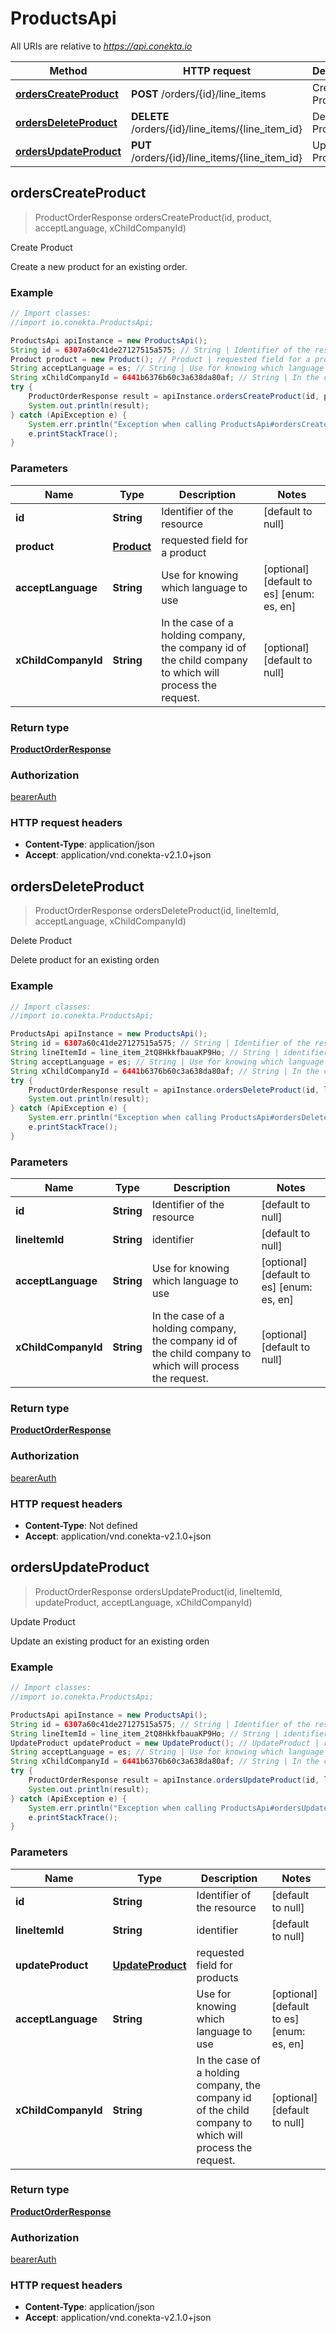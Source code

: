 # ProductsApi

All URIs are relative to *https://api.conekta.io*

Method | HTTP request | Description
------------- | ------------- | -------------
[**ordersCreateProduct**](ProductsApi.md#ordersCreateProduct) | **POST** /orders/{id}/line_items | Create Product
[**ordersDeleteProduct**](ProductsApi.md#ordersDeleteProduct) | **DELETE** /orders/{id}/line_items/{line_item_id} | Delete Product
[**ordersUpdateProduct**](ProductsApi.md#ordersUpdateProduct) | **PUT** /orders/{id}/line_items/{line_item_id} | Update Product



## ordersCreateProduct

> ProductOrderResponse ordersCreateProduct(id, product, acceptLanguage, xChildCompanyId)

Create Product

Create a new product for an existing order.

### Example

```java
// Import classes:
//import io.conekta.ProductsApi;

ProductsApi apiInstance = new ProductsApi();
String id = 6307a60c41de27127515a575; // String | Identifier of the resource
Product product = new Product(); // Product | requested field for a product
String acceptLanguage = es; // String | Use for knowing which language to use
String xChildCompanyId = 6441b6376b60c3a638da80af; // String | In the case of a holding company, the company id of the child company to which will process the request.
try {
    ProductOrderResponse result = apiInstance.ordersCreateProduct(id, product, acceptLanguage, xChildCompanyId);
    System.out.println(result);
} catch (ApiException e) {
    System.err.println("Exception when calling ProductsApi#ordersCreateProduct");
    e.printStackTrace();
}
```

### Parameters


Name | Type | Description  | Notes
------------- | ------------- | ------------- | -------------
 **id** | **String**| Identifier of the resource | [default to null]
 **product** | [**Product**](Product.md)| requested field for a product |
 **acceptLanguage** | **String**| Use for knowing which language to use | [optional] [default to es] [enum: es, en]
 **xChildCompanyId** | **String**| In the case of a holding company, the company id of the child company to which will process the request. | [optional] [default to null]

### Return type

[**ProductOrderResponse**](ProductOrderResponse.md)

### Authorization

[bearerAuth](../README.md#bearerAuth)

### HTTP request headers

- **Content-Type**: application/json
- **Accept**: application/vnd.conekta-v2.1.0+json


## ordersDeleteProduct

> ProductOrderResponse ordersDeleteProduct(id, lineItemId, acceptLanguage, xChildCompanyId)

Delete Product

Delete product for an existing orden

### Example

```java
// Import classes:
//import io.conekta.ProductsApi;

ProductsApi apiInstance = new ProductsApi();
String id = 6307a60c41de27127515a575; // String | Identifier of the resource
String lineItemId = line_item_2tQ8HkkfbauaKP9Ho; // String | identifier
String acceptLanguage = es; // String | Use for knowing which language to use
String xChildCompanyId = 6441b6376b60c3a638da80af; // String | In the case of a holding company, the company id of the child company to which will process the request.
try {
    ProductOrderResponse result = apiInstance.ordersDeleteProduct(id, lineItemId, acceptLanguage, xChildCompanyId);
    System.out.println(result);
} catch (ApiException e) {
    System.err.println("Exception when calling ProductsApi#ordersDeleteProduct");
    e.printStackTrace();
}
```

### Parameters


Name | Type | Description  | Notes
------------- | ------------- | ------------- | -------------
 **id** | **String**| Identifier of the resource | [default to null]
 **lineItemId** | **String**| identifier | [default to null]
 **acceptLanguage** | **String**| Use for knowing which language to use | [optional] [default to es] [enum: es, en]
 **xChildCompanyId** | **String**| In the case of a holding company, the company id of the child company to which will process the request. | [optional] [default to null]

### Return type

[**ProductOrderResponse**](ProductOrderResponse.md)

### Authorization

[bearerAuth](../README.md#bearerAuth)

### HTTP request headers

- **Content-Type**: Not defined
- **Accept**: application/vnd.conekta-v2.1.0+json


## ordersUpdateProduct

> ProductOrderResponse ordersUpdateProduct(id, lineItemId, updateProduct, acceptLanguage, xChildCompanyId)

Update Product

Update an existing product for an existing orden

### Example

```java
// Import classes:
//import io.conekta.ProductsApi;

ProductsApi apiInstance = new ProductsApi();
String id = 6307a60c41de27127515a575; // String | Identifier of the resource
String lineItemId = line_item_2tQ8HkkfbauaKP9Ho; // String | identifier
UpdateProduct updateProduct = new UpdateProduct(); // UpdateProduct | requested field for products
String acceptLanguage = es; // String | Use for knowing which language to use
String xChildCompanyId = 6441b6376b60c3a638da80af; // String | In the case of a holding company, the company id of the child company to which will process the request.
try {
    ProductOrderResponse result = apiInstance.ordersUpdateProduct(id, lineItemId, updateProduct, acceptLanguage, xChildCompanyId);
    System.out.println(result);
} catch (ApiException e) {
    System.err.println("Exception when calling ProductsApi#ordersUpdateProduct");
    e.printStackTrace();
}
```

### Parameters


Name | Type | Description  | Notes
------------- | ------------- | ------------- | -------------
 **id** | **String**| Identifier of the resource | [default to null]
 **lineItemId** | **String**| identifier | [default to null]
 **updateProduct** | [**UpdateProduct**](UpdateProduct.md)| requested field for products |
 **acceptLanguage** | **String**| Use for knowing which language to use | [optional] [default to es] [enum: es, en]
 **xChildCompanyId** | **String**| In the case of a holding company, the company id of the child company to which will process the request. | [optional] [default to null]

### Return type

[**ProductOrderResponse**](ProductOrderResponse.md)

### Authorization

[bearerAuth](../README.md#bearerAuth)

### HTTP request headers

- **Content-Type**: application/json
- **Accept**: application/vnd.conekta-v2.1.0+json

